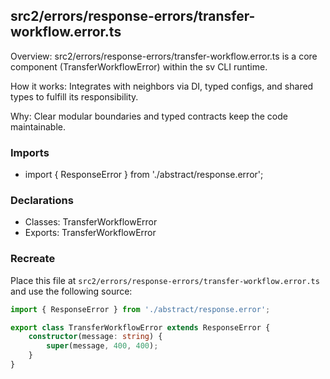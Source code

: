 ## src2/errors/response-errors/transfer-workflow.error.ts

Overview: src2/errors/response-errors/transfer-workflow.error.ts is a core component (TransferWorkflowError) within the sv CLI runtime.

How it works: Integrates with neighbors via DI, typed configs, and shared types to fulfill its responsibility.

Why: Clear modular boundaries and typed contracts keep the code maintainable.

### Imports

- import { ResponseError } from './abstract/response.error';

### Declarations

- Classes: TransferWorkflowError
- Exports: TransferWorkflowError

### Recreate

Place this file at `src2/errors/response-errors/transfer-workflow.error.ts` and use the following source:

```ts
import { ResponseError } from './abstract/response.error';

export class TransferWorkflowError extends ResponseError {
	constructor(message: string) {
		super(message, 400, 400);
	}
}

```
